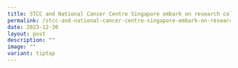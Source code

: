 ```yaml
---
title: STCC and National Cancer Centre Singapore embark on research collaboration
permalink: /stcc-and-national-cancer-centre-singapore-embark-on-research-collaboration/
date: 2023-12-30
layout: post
description: ""
image: ""
variant: tiptap
---
```

